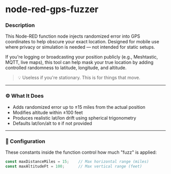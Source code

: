 # node-red-gps-fuzzer

### Description

This Node-RED function node injects randomized error into GPS coordinates to help obscure your exact location. Designed for mobile use where privacy or simulation is needed — not intended for static setups.

If you're logging or broadcasting your position publicly (e.g., Meshtastic, MQTT, live maps), this tool can help mask your true location by adding controlled randomness to latitude, longitude, and altitude.

> 💡 Useless if you're stationary. This is for things that move.

---

### ⚙️ What It Does

- Adds randomized error up to ±15 miles from the actual position
- Modifies altitude within ±100 feet
- Produces realistic lat/lon drift using spherical trigonometry
- Defaults lat/lon/alt to `0` if not provided

---

### 🔧 Configuration

These constants inside the function control how much "fuzz" is applied:

```javascript
const maxDistanceMiles = 15;    // Max horizontal range (miles)
const maxAltitudeFt = 100;      // Max vertical range (feet)
